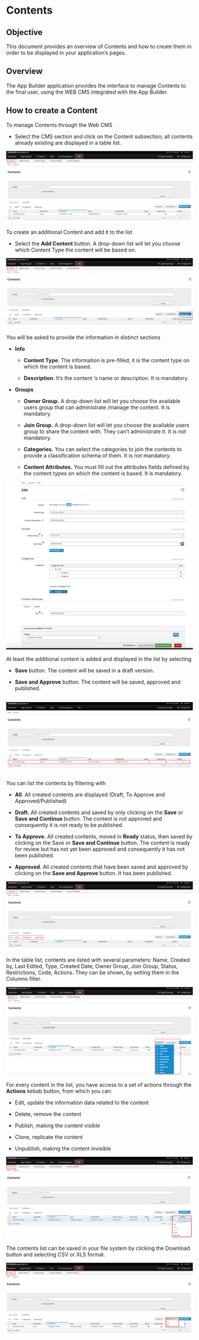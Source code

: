# Contents

## Objective

This document provides an overview of Contents and how to create them in
order to be displayed in your application’s pages.

## Overview

The App Builder application provides the interface to manage Contents to
the final user, using the WEB CMS integrated with the App Builder.

## How to create a Content

To manage Contents through the Web CMS

-   Select the CMS section and click on the Content subsection; all
    contents already existing are displayed in a table list.

![image](extracted-media/media/Content1.png)

To create an additional Content and add it to the list

-   Select the **Add Content** button. A drop-down list will let you
    choose which Content Type the content will be based on.

![image](extracted-media/media/Content2.png)

You will be asked to provide the information in distinct sections

-   **Info**

    -   **Content Type**. The information is pre-filled, it is the
        content type on which the content is based.

    -   **Description**. It’s the content ‘s name or description. It is
        mandatory.

-   **Groups**

    -   **Owner Group.** A drop-down list will let you choose the
        available users group that can administrate /manage the content.
        It is mandatory.

    -   **Join Group.** A drop-down list will let you choose the
        available users group to share the content with. They can’t
        administrate it. It is not mandatory.

    -   **Categories.** You can select the categories to join the
        contents to provide a classification schema of them. It is not
        mandatory.

    -   **Content Attributes.** You must fill out the attributes fields
        defined by the content types on which the content is based. It
        is mandatory.

![image](extracted-media/media/Content3.png)

At least the additional content is added and displayed in the list by
selecting

-   **Save** button. The content will be saved in a draft version.

-   **Save and Approve** button. The content will be saved, approved and
    published.

## ![image](extracted-media/media/Content4.png)

You can list the contents by filtering with

-   **All**. All created contents are displayed (Draft, To Approve and
    Approved/Published)

-   **Draft.** All created contents and saved by only clicking on the
    **Save** or **Save and Continue** button. The content is not
    approved and consequently it is not ready to be published.

-   **To Approve.** All created contents, moved in **Ready** status,
    then saved by clicking on the Save or **Save and Continue** button.
    The content is ready for review but has not yet been approved and
    consequently it has not been published.

-   **Approved**. All created contents that have been saved and approved
    by clicking on the **Save and Approve** button. It has been
    published.

![image](extracted-media/media/Content5.png)

In the table list, contents are listed with several parameters: Name,
Created by, Last Edited, Type, Created Date, Owner Group, Join Group,
Status, Restrictions, Code, Actions. They can be shown, by setting them
in the Columns filter.

![image](extracted-media/media/Content6.png)

For every content in the list, you have access to a set of actions
through the **Actions** kebab button, from which you can:

-   Edit, update the information data related to the content

-   Delete, remove the content

-   Publish, making the content visible

-   Clone, replicate the content

-   Unpublish, making the content invisible

![image](extracted-media/media/Content7.png)

The contents list can be saved in your file system by clicking the
Download button and selecting CSV or XLS format.

![image](extracted-media/media/Content8.png)

